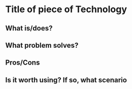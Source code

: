 # Title of piece of Technology

## What is/does?

## What problem solves?

## Pros/Cons

## Is it worth using? If so, what scenario
